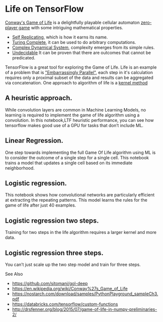 # Life on TensorFlow

[Conway's Game of Life](https://en.wikipedia.org/wiki/Conway%27s_Game_of_Life) is a delightfully playable cellular automaton [zero-player game](https://en.wikipedia.org/wiki/Zero-player_game) with some intriguing mathematical properties.
 - [Self Replicating](https://en.wikipedia.org/wiki/Von_Neumann_universal_constructor), which is how it earns its name.
 - [Turing Complete](https://en.wikipedia.org/wiki/Turing_completeness), it can be used to do arbitrary computations.
 - [Complex Dynamical System](https://math.stackexchange.com/questions/2267175/how-can-i-prove-that-game-of-lifes-evolution-function-is-continuous), complexity emerges from its simple rules.
  - [Undecidable](https://en.wikipedia.org/wiki/Undecidable_problem) It can be proven that there are outcomes that cannot be predicated.

TensorFlow is a great tool for exploring the Game of Life. Life is an example of a problem that is ["Embarrassingly Parallel"](https://en.wikipedia.org/wiki/Embarrassingly_parallel), each step in it's calculation requires only a proximal subset of the data and results can be aggregated via concatenation. One approach to algorithm of life is a [kernel method](https://en.wikipedia.org/wiki/Kernel_method#Mathematics)

## A heuristic approach.
  While convolution layers are common in Machine Learning Models, no learning is required to implement the game of life algorithm using a convolution.  In this notebook,LTF heuristic performance, you can see how tensorflow makes good use of a GPU for tasks that don’t include ML.

## Linear Regression.
  One step towards implementing the full Game Of Life algorithm using ML is to consider the outcome of a single step for a single cell.  This notebook trains a model that updates a single cell based on its immediate neighborhood.

## Logistic regression.
  This notebook shows how convolutional networks are particularly efficient at extracting the repeating patterns. This model learns the rules for the game of life after just 40 examples.

## Logistic regression two steps.
  Training for two steps in the life algorithm requires a larger kernel and more data.

## Logistic regression three steps.
  You can’t just scale up the two step model and train for three steps.

See Also
 - https://github.com/sitomani/gol-deep
 - https://en.wikipedia.org/wiki/Conway%27s_Game_of_Life
 - https://nostarch.com/download/samples/PythonPlayground_sampleCh3.pdf
 - https://databricks.com/tensorflow/custom-functions
 - http://drsfenner.org/blog/2015/07/game-of-life-in-numpy-preliminaries-2/



